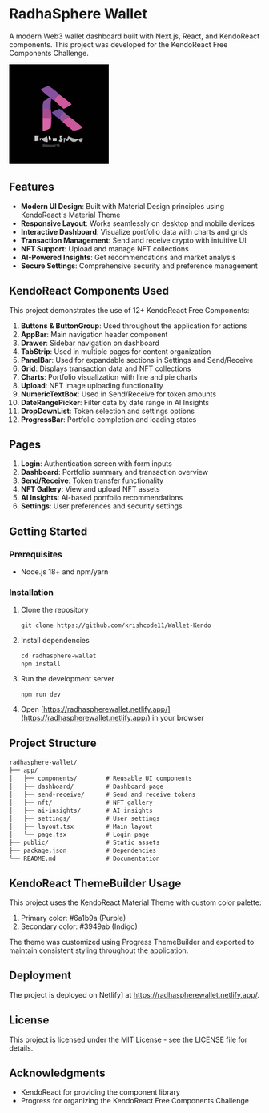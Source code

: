 # RadhaSphere Wallet

A modern Web3 wallet dashboard built with Next.js, React, and KendoReact components. This project was developed for the KendoReact Free Components Challenge.

![RadhaSphere Wallet](public/logos/radhasphere-dark.svg)

## Features

- **Modern UI Design**: Built with Material Design principles using KendoReact's Material Theme
- **Responsive Layout**: Works seamlessly on desktop and mobile devices
- **Interactive Dashboard**: Visualize portfolio data with charts and grids
- **Transaction Management**: Send and receive crypto with intuitive UI
- **NFT Support**: Upload and manage NFT collections
- **AI-Powered Insights**: Get recommendations and market analysis
- **Secure Settings**: Comprehensive security and preference management

## KendoReact Components Used

This project demonstrates the use of 12+ KendoReact Free Components:

1. **Buttons & ButtonGroup**: Used throughout the application for actions
2. **AppBar**: Main navigation header component
3. **Drawer**: Sidebar navigation on dashboard
4. **TabStrip**: Used in multiple pages for content organization
5. **PanelBar**: Used for expandable sections in Settings and Send/Receive
6. **Grid**: Displays transaction data and NFT collections
7. **Charts**: Portfolio visualization with line and pie charts
8. **Upload**: NFT image uploading functionality
9. **NumericTextBox**: Used in Send/Receive for token amounts
10. **DateRangePicker**: Filter data by date range in AI Insights
11. **DropDownList**: Token selection and settings options
12. **ProgressBar**: Portfolio completion and loading states

## Pages

1. **Login**: Authentication screen with form inputs
2. **Dashboard**: Portfolio summary and transaction overview
3. **Send/Receive**: Token transfer functionality
4. **NFT Gallery**: View and upload NFT assets
5. **AI Insights**: AI-based portfolio recommendations
6. **Settings**: User preferences and security settings

## Getting Started

### Prerequisites

- Node.js 18+ and npm/yarn

### Installation

1. Clone the repository
   ```
   git clone https://github.com/krishcode11/Wallet-Kendo
   ```

2. Install dependencies
   ```
   cd radhasphere-wallet
   npm install
   ```

3. Run the development server
   ```
   npm run dev
   ```

4. Open [https://radhaspherewallet.netlify.app/](https://radhaspherewallet.netlify.app/) in your browser

## Project Structure

```
radhasphere-wallet/
├── app/
│   ├── components/        # Reusable UI components
│   ├── dashboard/         # Dashboard page
│   ├── send-receive/      # Send and receive tokens
│   ├── nft/               # NFT gallery
│   ├── ai-insights/       # AI insights
│   ├── settings/          # User settings
│   ├── layout.tsx         # Main layout
│   └── page.tsx           # Login page
├── public/                # Static assets
├── package.json           # Dependencies
└── README.md              # Documentation
```

## KendoReact ThemeBuilder Usage

This project uses the KendoReact Material Theme with custom color palette:

1. Primary color: #6a1b9a (Purple)
2. Secondary color: #3949ab (Indigo)

The theme was customized using Progress ThemeBuilder and exported to maintain consistent styling throughout the application.

## Deployment

The project is deployed on Netlify] at https://radhaspherewallet.netlify.app/.

## License

This project is licensed under the MIT License - see the LICENSE file for details.

## Acknowledgments

- KendoReact for providing the component library
- Progress for organizing the KendoReact Free Components Challenge
